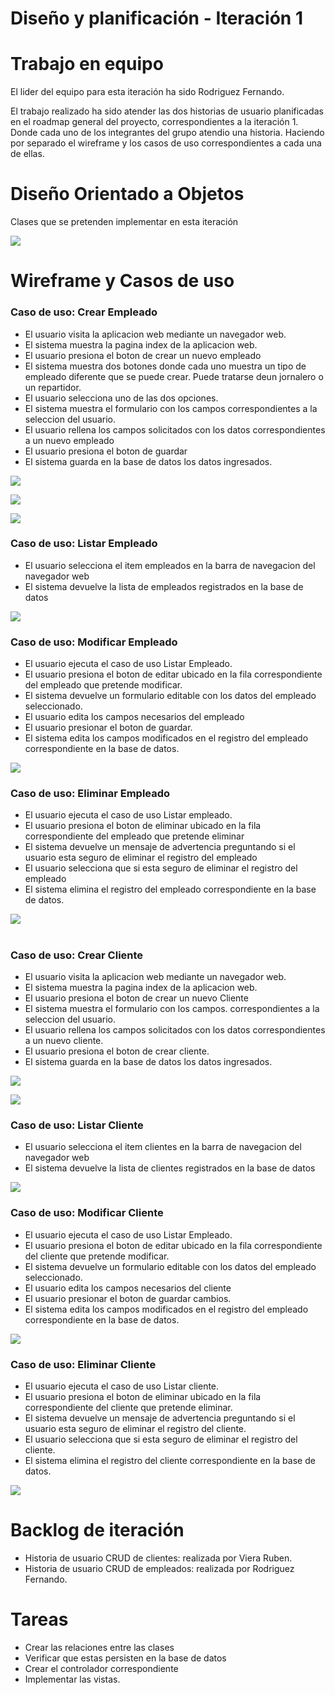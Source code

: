 # Diseño y planificación - Iteración 1

# Trabajo en equipo

El lider del equipo para esta iteración ha sido Rodriguez Fernando.

El trabajo realizado ha sido atender las dos historias de usuario planificadas en el roadmap general del proyecto, correspondientes a la iteración 1. Donde cada uno de los integrantes del grupo atendio una historia. Haciendo por separado el wireframe y los casos de uso correspondientes a cada una de ellas.
  
# Diseño Orientado a Objetos

Clases que se pretenden implementar en esta iteración

![](imagenes/iteracion1_dominio.png)

# Wireframe y Casos de uso
### Caso de uso: Crear Empleado

 - El usuario visita la aplicacion web mediante un navegador web.
 - El sistema muestra la pagina index de la aplicacion web.
 - El usuario presiona el boton de crear un nuevo empleado
 - El sistema muestra dos botones donde cada uno muestra un tipo de empleado diferente que se puede crear. Puede tratarse deun jornalero o un repartidor.
 - El usuario selecciona uno de las dos opciones.
 - El sistema muestra el formulario con los campos correspondientes a la seleccion del usuario.
 - El usuario rellena los campos solicitados con los datos correspondientes a un nuevo empleado
 - El usuario presiona el boton de guardar
 - El sistema guarda en la base de datos los datos ingresados.

![](imagenes/Pantalla-Principal.png)

![](imagenes/Tipo-Empleado.png)

![](imagenes/Crear-Empleado.png)

### Caso de uso: Listar Empleado
- El usuario selecciona el item empleados en la barra de navegacion del navegador web
- El sistema devuelve la lista de empleados registrados en la base de datos

![](imagenes/Listar-Empleado.png)

### Caso de uso: Modificar Empleado
- El usuario ejecuta el caso de uso Listar Empleado.
- El usuario presiona el boton de editar ubicado en la fila correspondiente del empleado que pretende modificar.
- El sistema devuelve un formulario editable con los datos del empleado seleccionado.
- El usuario edita los campos necesarios del empleado
- El usuario presionar el boton de guardar.
- El sistema edita los campos modificados en el registro del empleado correspondiente en la base de datos.

![](imagenes/Editar-Empleado.png)

### Caso de uso: Eliminar Empleado
- El usuario ejecuta el caso de uso Listar empleado.
- El usuario presiona el boton de eliminar ubicado en la fila correspondiente del empleado que pretende eliminar
- El sistema devuelve un mensaje de advertencia preguntando si el usuario esta seguro de eliminar el registro del empleado
- El usuario selecciona que si esta seguro de eliminar el registro del empleado
- El sistema elimina el registro del empleado correspondiente en la base de datos.

![](imagenes/Eliminar-Empleado.png)

# 

### Caso de uso: Crear Cliente

 - El usuario visita la aplicacion web mediante un navegador web.
 - El sistema muestra la pagina index de la aplicacion web.
 - El usuario presiona el boton de crear un nuevo Cliente
 - El sistema muestra el formulario con los campos. correspondientes a la seleccion del usuario.
 - El usuario rellena los campos solicitados con los datos correspondientes a un nuevo cliente.
 - El usuario presiona el boton de crear cliente.
 - El sistema guarda en la base de datos los datos ingresados.

![](imagenes/Pantalla-Principal.png)

![](imagenes/Crear-Cliente.png)


### Caso de uso: Listar Cliente
- El usuario selecciona el item clientes en la barra de navegacion del navegador web
- El sistema devuelve la lista de clientes registrados en la base de datos

![](imagenes/Listar-Cliente.png)

### Caso de uso: Modificar Cliente
- El usuario ejecuta el caso de uso Listar Empleado.
- El usuario presiona el boton de editar ubicado en la fila correspondiente del cliente que pretende modificar.
- El sistema devuelve un formulario editable con los datos del empleado seleccionado.
- El usuario edita los campos necesarios del cliente
- El usuario presionar el boton de guardar cambios.
- El sistema edita los campos modificados en el registro del empleado correspondiente en la base de datos.

![](imagenes/Editar-Cliente.png)

### Caso de uso: Eliminar Cliente
- El usuario ejecuta el caso de uso Listar cliente.
- El usuario presiona el boton de eliminar ubicado en la fila correspondiente del cliente que pretende eliminar.
- El sistema devuelve un mensaje de advertencia preguntando si el usuario esta seguro de eliminar el registro del cliente.
- El usuario selecciona que si esta seguro de eliminar el registro del cliente.
- El sistema elimina el registro del cliente correspondiente en la base de datos.

![](imagenes/Eliminar-Cliente.png)

# Backlog de iteración

- Historia de usuario CRUD de clientes: realizada por Viera Ruben.
- Historia de usuario CRUD de empleados: realizada por Rodriguez Fernando.

# Tareas

- Crear las relaciones entre las clases
- Verificar que estas persisten en la base de datos
- Crear el controlador correspondiente
- Implementar las vistas.